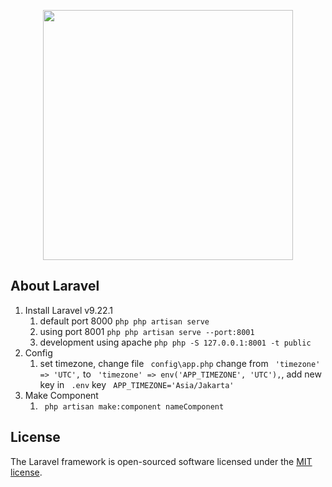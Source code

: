 <p align="center"><a href="https://laravel.com" target="_blank"><img src="https://raw.githubusercontent.com/laravel/art/master/logo-lockup/5%20SVG/2%20CMYK/1%20Full%20Color/laravel-logolockup-cmyk-red.svg" width="400"></a></p>

## About Laravel
1. Install Laravel v9.22.1
   1. default port 8000 ```php php artisan serve```
   2. using port 8001 ```php php artisan serve --port:8001```
   3. development using apache ```php php -S 127.0.0.1:8001 -t public```
2. Config
   1. set timezone, change file ``` config\app.php``` change from ``` 'timezone' => 'UTC',``` to ``` 'timezone' => env('APP_TIMEZONE', 'UTC'),```, add new key in ``` .env``` key ``` APP_TIMEZONE='Asia/Jakarta'```
3. Make Component
   1. ``` php artisan make:component nameComponent```

## License

The Laravel framework is open-sourced software licensed under the [MIT license](https://opensource.org/licenses/MIT).

